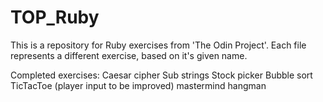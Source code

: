 # TOP_Ruby

This is a repository for Ruby exercises from 'The Odin Project'. Each file represents a different exercise, based on it's given name.

Completed exercises:
Caesar cipher
Sub strings
Stock picker
Bubble sort
TicTacToe (player input to be improved)
mastermind
hangman
